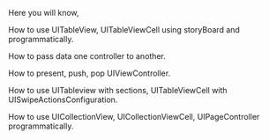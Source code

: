 Here you will know,

How to use UITableView, UITableViewCell using storyBoard and programmatically.

How to pass data one controller to another.

How to present, push, pop UIViewController.

How to use UITableview with sections, UITableViewCell with UISwipeActionsConfiguration.

How to use UICollectionView, UICollectionViewCell, UIPageController programmatically.
